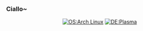 ### Ciallo~

<div align="center">
  
  [![OS:Arch Linux](https://img.shields.io/badge/OS-Arch-blue?style=flat-square&logo=archlinux)](https://archlinux.org)
  [![DE:Plasma](https://img.shields.io/badge/DE-Plasma-darkblue?style=flat-square&logo=KDE)](https://kde.org)

  
</div>
